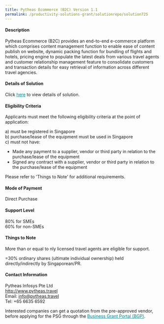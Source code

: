 ```yaml
---
title: Pytheas Ecommerce (B2C) Version 1.1
permalink: /productivity-solutions-grant/solutionrepo/solution725
---
```


#### Description

Pytheas Ecommerce (B2C) provides an end-to-end e-commerce platform which comprises content management function to enable ease of content publish on website, dynamic packing function for bundling of flights and hotels, pricing engine to populate the latest deals from various travel agents and customer relationship management feature to consolidate customers and transaction details for easy retrieval of information across different travel agencies. 

#### Details of Solution

Click <a href='https://gb-assist-staging.netlify.app/images/psg/Pytheas_Annex_3_Part_1.pdf' style='color:#037e8a'>here</a> to view details of solution.

#### Eligibility Criteria

Applicants must meet the following eligibility criteria at the point of application:

a) must be registered in Singapore <br>
b) purchase/lease of the equipment must be used in Singapore <br>
c) must not have:
- Made any payment to a supplier, vendor or third party in relation to the purchase/lease of the equipment
- Signed any contract with a supplier, vendor or third party in relation to the purchase/lease of the equipment

Please refer to 'Things to Note' for additional requirements.

#### Mode of Payment
Direct Purchase

#### Support Level
80% for SMEs <br>
60% for non-SMEs

#### Things to Note
More than or equal to nly licensed travel agents are eligible for support.

=30% ordinary shares (ultimate individual ownership) held directly/indirectly by Singaporean/PR.

#### Contact Information
Pytheas Infosys Pte Ltd<br>http://www.pytheas.travel<br>Email: info@pytheas.travel<br>Tel: +65 6635 6592

Interested companies can get a quotation from the pre-approved vendor, before applying for the PSG through the <a target='_blank' style='color:#037e8a' href='https://www.businessgrants.gov.sg/'>Business Grant Portal (BGP)</a>.

